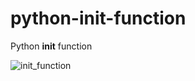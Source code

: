 # python-__init__-function
Python __init__ function  

![init_function](https://user-images.githubusercontent.com/35392729/66287731-7723a600-e8f4-11e9-9b83-deed6db78e4c.png)

